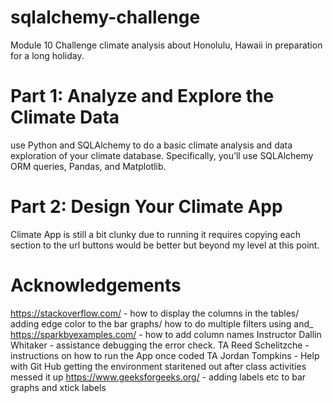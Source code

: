 # sqlalchemy-challenge
Module 10 Challenge
climate analysis about Honolulu, Hawaii in preparation for a long holiday.
# Part 1: Analyze and Explore the Climate Data
use Python and SQLAlchemy to do a basic climate analysis and data exploration of your climate database. Specifically, you’ll use SQLAlchemy ORM queries, Pandas, and Matplotlib.
# Part 2: Design Your Climate App
Climate App is still a bit clunky due to running it requires copying each section to the url buttons would be better but beyond my level at this point.
# Acknowledgements
https://stackoverflow.com/ - how to display the columns in the tables/ adding edge color to the bar graphs/ how to do multiple filters using and_ 
https://sparkbyexamples.com/ - how to add column names
Instructor Dallin Whitaker - assistance debugging the error check.
TA Reed Schelitzche - instructions on how to run the App once coded
TA Jordan Tompkins - Help with Git Hub getting the environment staritened out after class activities messed it up
https://www.geeksforgeeks.org/ - adding labels etc to bar graphs and xtick labels
